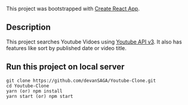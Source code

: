 This project was bootstrapped with [Create React App](https://github.com/facebook/create-react-app).

## Description

This project searches Youtube Vidoes using [Youtube API v3](https://developers.google.com/youtube/v3/getting-started). It also has features like sort by published date or video title.

## Run this project on local server

```
git clone https://github.com/devanSAGA/Youtube-Clone.git
cd Youtube-Clone
yarn (or) npm install
yarn start (or) npm start
```

